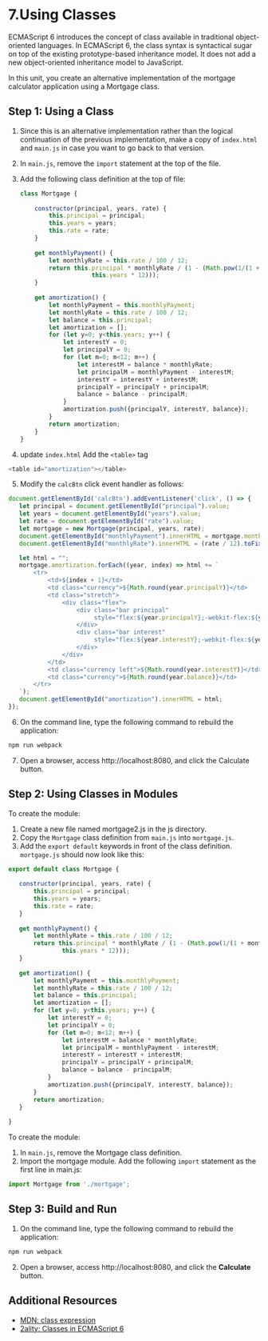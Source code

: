 #  7.Using Classes

ECMAScript 6 introduces the concept of class available in traditional object-oriented languages. 
In ECMAScript 6, the class syntax is syntactical sugar on top of the existing prototype-based inheritance model. 
It does not add a new object-oriented inheritance model to JavaScript.

In this unit, you create an alternative implementation of the mortgage calculator application using a Mortgage class.

## Step 1: Using a Class
1. Since this is an alternative implementation rather than the logical continuation of the previous implementation, 
   make a copy of `index.html` and `main.js` in case you want to go back to that version.

2. In `main.js`, remove the `import` statement at the top of the file.
 
3. Add the following class definition at the top of file:
    ```js
    class Mortgage {
        
        constructor(principal, years, rate) {
            this.principal = principal;
            this.years = years;
            this.rate = rate;
        }
        
        get monthlyPayment() {
            let monthlyRate = this.rate / 100 / 12;
            return this.principal * monthlyRate / (1 - (Math.pow(1/(1 + monthlyRate),
                        this.years * 12)));
        }
        
        get amortization() {
            let monthlyPayment = this.monthlyPayment;
            let monthlyRate = this.rate / 100 / 12;
            let balance = this.principal;
            let amortization = [];
            for (let y=0; y<this.years; y++) {
                let interestY = 0;
                let principalY = 0;
                for (let m=0; m<12; m++) {
                    let interestM = balance * monthlyRate;
                    let principalM = monthlyPayment - interestM;
                    interestY = interestY + interestM;
                    principalY = principalY + principalM;
                    balance = balance - principalM;
                }
                amortization.push({principalY, interestY, balance});
            }
            return amortization;
        }  
    }   
    ```

4. update `index.html` Add the `<table>` tag   
```js
<table id="amortization"></table>
```   

5. Modify the `calcBtn` click event handler as follows:
 ```js
document.getElementById('calcBtn').addEventListener('click', () => {
    let principal = document.getElementById("principal").value;
    let years = document.getElementById("years").value;
    let rate = document.getElementById("rate").value;
    let mortgage = new Mortgage(principal, years, rate);
    document.getElementById("monthlyPayment").innerHTML = mortgage.monthlyPayment.toFixed(2);
    document.getElementById("monthlyRate").innerHTML = (rate / 12).toFixed(2);

    let html = "";
    mortgage.amortization.forEach((year, index) => html += `
        <tr>
            <td>${index + 1}</td>
            <td class="currency">${Math.round(year.principalY)}</td>
            <td class="stretch">
                <div class="flex">
                    <div class="bar principal"
                         style="flex:${year.principalY};-webkit-flex:${year.principalY}">
                    </div>
                    <div class="bar interest"
                         style="flex:${year.interestY};-webkit-flex:${year.interestY}">
                    </div>
                </div>
            </td>
            <td class="currency left">${Math.round(year.interestY)}</td>
            <td class="currency">${Math.round(year.balance)}</td>
        </tr>
    `);
    document.getElementById("amortization").innerHTML = html;
});
 ```

6. On the command line, type the following command to rebuild the application:
 ```js
 npm run webpack
 ```

7. Open a browser, access http://localhost:8080, and click the Calculate button.

## Step 2: Using Classes in Modules
To create the module:
1. Create a new file named mortgage2.js in the js directory.
2. Copy the `Mortgage` class definition from `main.js` into `mortgage.js`.
3. Add the `export default` keywords in front of the class definition. `mortgage.js` should now look like this:

 ```js
 export default class Mortgage {
    
    constructor(principal, years, rate) {
        this.principal = principal;
        this.years = years;
        this.rate = rate;
    }
    
    get monthlyPayment() {
        let monthlyRate = this.rate / 100 / 12;
        return this.principal * monthlyRate / (1 - (Math.pow(1/(1 + monthlyRate),
                this.years * 12)));
    }
    
    get amortization() {
        let monthlyPayment = this.monthlyPayment;
        let monthlyRate = this.rate / 100 / 12;
        let balance = this.principal;
        let amortization = [];
        for (let y=0; y<this.years; y++) {
            let interestY = 0;
            let principalY = 0;
            for (let m=0; m<12; m++) {
                let interestM = balance * monthlyRate;
                let principalM = monthlyPayment - interestM;
                interestY = interestY + interestM;
                principalY = principalY + principalM;
                balance = balance - principalM;
            }
            amortization.push({principalY, interestY, balance});
        }
        return amortization;
    }
    
}
 ```

To create the module:
1. In `main.js`, remove the Mortgage class definition.
2. Import the mortgage module. Add the following `import` statement as the first line in main.js:
```js
import Mortgage from './mortgage';
```

## Step 3: Build and Run
 1. On the command line, type the following command to rebuild the application:
 ```js
 npm run webpack
 ```
 2. Open a browser, access http://localhost:8080, and click the **Calculate** button.

## Additional Resources
- [MDN: class expression](https://developer.mozilla.org/en-US/docs/Web/JavaScript/Reference/Operators/class)
- [2ality: Classes in ECMAScript 6](https://2ality.com/2015/02/es6-classes-final.html)